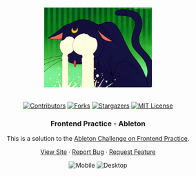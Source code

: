 <br />
<div align="center">
    <img src="./assets/images/200w.gif" alt="Logo">
  </a>
  <br />
  <br />

[![Contributors][contributors-shield]][contributors-url]
[![Forks][forks-shield]][forks-url]
[![Stargazers][stars-shield]][stars-url]
[![MIT License][license-shield]][license-url]

<h3 align="center">Frontend Practice - Ableton</h3>

This is a solution to the [Ableton Challenge on Frontend Practice](https://www.frontendpractice.com/projects/ableton).

  <p align="center">   
    <a href="https://sedaryildirim.github.io/abelton-main/">View Site</a>
    ·
    <a href="https://github.com/sedaryildirim/abelton-main/issues">Report Bug</a>
    ·
    <a href="https://github.com/sedaryildirim/abelton-main/issues">Request Feature</a>
  </p>
</div>

<div align="center">

![Mobile](./assets/imgs/mobile.png)
![Desktop](./assets/imgs/desktop.png)
</div>


<!-- MARKDOWN LINKS & IMAGES -->
<!-- https://www.markdownguide.org/basic-syntax/#reference-style-links -->
[contributors-shield]: https://img.shields.io/github/contributors/sedaryildirim/abelton-main.svg?style=for-the-badge
[contributors-url]: https://github.com/sedaryildirim/abelton-main/graphs/contributors
[forks-shield]: https://img.shields.io/github/forks/sedaryildirim/abelton-main.svg?style=for-the-badge
[forks-url]: https://github.com/sedaryildirim/abelton-main/network/members
[stars-shield]: https://img.shields.io/github/stars/sedaryildirim/abelton-main.svg?style=for-the-badge
[stars-url]: https://github.com/sedaryildirim/abelton-main/stargazers
[license-shield]: https://img.shields.io/github/license/sedaryildirim/abelton-main.svg?style=for-the-badge
[license-url]: https://github.com/sedaryildirim/abelton-main/blob/main/LICENSE.txt
[product-screenshot]: imgs/screenshot.png
